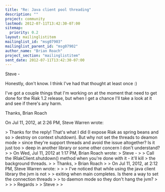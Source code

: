```yaml
---
title: "Re: Java client pool threading"
description: ""
project: community
lastmod: 2012-07-11T13:42:30-07:00
sitemap:
  priority: 0.2
layout: mailinglistitem
mailinglist_id: "msg07903"
mailinglist_parent_id: "msg07902"
author_name: "Brian Roach"
project_section: "mailinglistitem"
sent_date: 2012-07-11T13:42:30-07:00
---
```



Steve -

Honestly, don't know. I think I've had that thought at least once :) 

I've got a couple things that I'm working on at the moment that need to get 
done for the Riak 1.2 release, but when I get a chance I'll take a look at it 
and see if there's any harm. 

Thanks,
Brian Roach


On Jul 11, 2012, at 2:26 PM, Steve Warren wrote:

&gt; Thanks for the reply! That's what I did (I expose Riak as spring beans and so 
&gt; destroy on context shutdown). But why not set the threads to deamon mode 
&gt; since they're support threads and avoid the issue altogether? Is it just too 
&gt; deep in another library or some other concern I don't understand?
&gt; 
&gt; On Wed, Jul 11, 2012 at 1:17 PM, Brian Roach  wrote:
&gt; Steve -
&gt; 
&gt; Call the IRIakClient.shutdown() method when you're done with it - it'll kill 
&gt; the background threads.
&gt; 
&gt; Thanks,
&gt; Brian Roach
&gt; 
&gt; On Jul 11, 2012, at 2:12 PM, Steve Warren wrote:
&gt; 
&gt; &gt; I've noticed that while using the java client library the jvm is not 
&gt; &gt; exiting when main completes. Is there a way to set the connection threads 
&gt; &gt; to daemon mode so they don't hang the jvm?
&gt; &gt;
&gt; &gt; Regards
&gt; &gt; Steve
&gt; 
&gt; 
